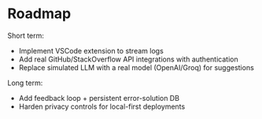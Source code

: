 # Roadmap

Short term:
- Implement VSCode extension to stream logs
- Add real GitHub/StackOverflow API integrations with authentication
- Replace simulated LLM with a real model (OpenAI/Groq) for suggestions

Long term:
- Add feedback loop + persistent error-solution DB
- Harden privacy controls for local-first deployments

